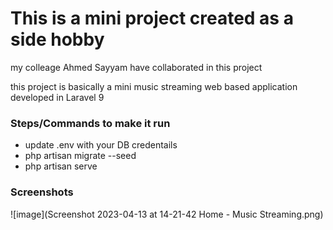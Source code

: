 <h1>This is a mini project created as a side hobby</h1>
<p>my colleage Ahmed Sayyam have collaborated in this project</p>
<p>this project is basically a mini music streaming web based application developed in Laravel 9</p>

<h3>Steps/Commands to make it run</h3>
<ul>
    <li>update .env with your DB credentails</li>
    <li>php artisan migrate --seed</li>
    <li>php artisan serve</li>
</ul>
<h3>Screenshots</h3>
![image](Screenshot 2023-04-13 at 14-21-42 Home - Music Streaming.png)

